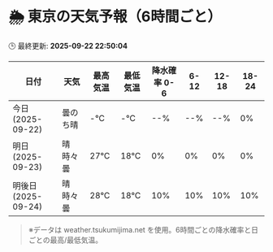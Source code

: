 # 🌦️ 東京の天気予報（6時間ごと）

🕒 最終更新: **2025-09-22 22:50:04**

| 日付 | 天気 | 最高気温 | 最低気温 | 降水確率 0-6 | 6-12 | 12-18 | 18-24 |
|------|------|----------|----------|------------|------|------|------|
| 今日 (2025-09-22) | 曇のち晴 | -℃ | -℃ | --% | --% | --% | 0% |
| 明日 (2025-09-23) | 晴時々曇 | 27℃ | 18℃ | 0% | 0% | 0% | 0% |
| 明後日 (2025-09-24) | 晴時々曇 | 28℃ | 18℃ | 10% | 10% | 10% | 10% |

> ※データは weather.tsukumijima.net を使用。6時間ごとの降水確率と日ごとの最高/最低気温。